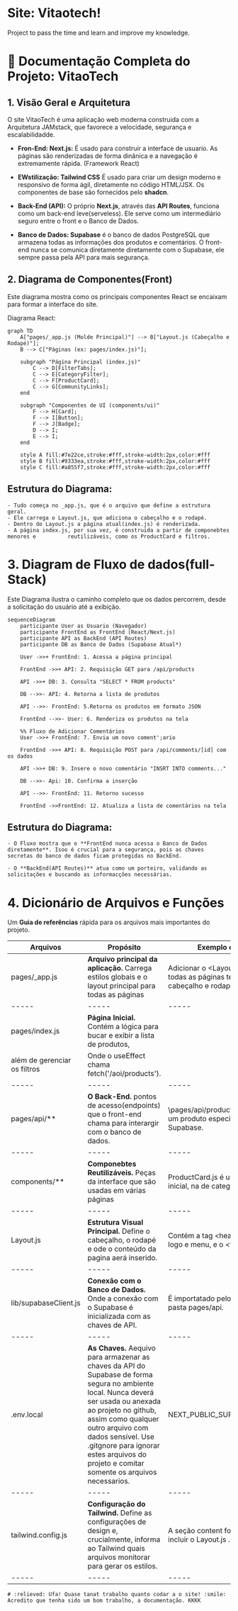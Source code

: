 # Site: Vitaotech!

Project to pass the time and learn and improve my knowledge.


# 🚀 Documentação Completa do Projeto: VitaoTech


## 1. Visão Geral e Arquitetura

O site VitaoTech é uma aplicação web moderna construida com a Arquitetura JAMstack, que favorece a velocidade, segurança e escalabilidadde.

- **Fron-End: Next.js:** É usado para construir a interface de usuario. As páginas são renderizadas de forma dinânica e a navegação é extremamente rápida. (Framework React)

- **EWstilização: Tailwind CSS** É usado para criar um design moderno e responsivo de forma ágil, diretamente no código HTML/JSX. Os componentes de base são fornecidos pelo **shadcn**.

- **Back-End (API):** O próprio **Next.js**, através das **API Routes**, funciona como um back-end leve(serveless). Ele serve como um intermediário seguro entre o front e o Banco de Dados.

- **Banco de Dados: Supabase** é o banco de dados PostgreSQL que armazena todas as informações dos produtos e comentários. O front- end nunca se comunica diretamente diretamente com o Supabase, ele sempre passa pela API para mais segurança.


## 2. Diagrama de Componentes(Front)

Este diagrama mostra como os principais componentes React se encaixam para formar a interface do site.

Diagrama React:

    graph TD
        A["pages/_app.js (Molde Principal)"] --> B["Layout.js (Cabeçalho e Rodapé)"];
        B --> C["Páginas (ex: pages/index.js)"];

        subgraph "Página Principal (index.js)"
            C --> D[FilterTabs];
            C --> E[CategoryFilter];
            C --> F[ProductCard];
            C --> G[CommunityLinks];
        end

        subgraph "Componentes de UI (components/ui)"
            F --> H[Card];
            F --> I[Button];
            F --> J[Badge];
            D --> I;
            E --> I;
        end

        style A fill:#7e22ce,stroke:#fff,stroke-width:2px,color:#fff
        style B fill:#9333ea,stroke:#fff,stroke-width:2px,color:#fff
        style C fill:#a855f7,stroke:#fff,stroke-width:2px,color:#fff

## Estrutura do Diagrama:

    - Tudo começa no _app.js, que é o arquivo que define a estrutura geral.
    - Ele carrega o Layout.js, que adiciona o cabeçalho e o rodapé.
    - Dentro do Layout.js a página atual(index.js) é renderizada.
    - A página index.js, por sua vez, é construida a partir de componebtes menores e          reutilizáveis, como os ProductCard e filtros.

# 3. Diagram de Fluxo de dados(full-Stack)

Este Diagrama ilustra o caminho completo que os dados percorrem, desde a solicitação do usuário até a exibição.

    sequenceDiagram
        participante User as Usuario (Navegador)
        participante FrontEnd as FrontEnd (React/Next.js)
        participante API as BackEnd (API Routes)
        participante DB as Banco de Dados (Supabase Atual*)

        User ->>+ FrontEnd: 1. Acessa a página principal

        FrontEnd ->>+ API: 2. Requisição GET para /api/products

        API ->>+ DB: 3. Consulta "SELECT * FROM products"

        DB -->>- API: 4. Retorna a lista de produtos

        API -->>- FrontEnd: 5.Retorna os produtos em formato JSON

        FrontEnd -->>- User: 6. Renderiza os produtos na tela

        %% Fluxo de Adicionar Comentários
        User ->>+ FrontEnd: 7. Envia um novo coment';ario

        FrontEnd ->>+ API: 8. Requisição POST para /api/comments/[id] com os dados

        API ->>+ DB: 9. Insere o novo comentário "INSRT INTO comments..."

        DB -->>- Api: 10. Confirma a inserção

        API -->>- FrontEnd: 11. Retorno sucesso

        FrontEnd ->>FrontEnd: 12. Atualiza a lista de comentários na tela

## Estrutura do Diagrama:

    - O Fluxo mostra que o **FrontEnd nunca acessa o Banco de Dados diretamente**. Isoo é crucial para a segurança, pois as chaves secretas do banco de dados ficam protegidas no BackEnd.

    - O **BackEnd(API Routes)** atua como um porteiro, validando as solicitações e buscando as informacções necessárias.

# 4. Dicionário de Arquivos e Funções

Um **Guia de referências** rápida para os arquivos mais importantes do projeto.

|Arquivos|Propósito|Exemplo de Uso|
|-----|-----|-----|
| pages/_app.js | **Arquivo principal da aplicação.** Carrega estilos globais e o layout principal  para todas as páginas | Adicionar o \<Layout> para que todas as páginas tenham cabeçalho e rodapé.|
|-----|-----|-----|
| pages/index.js|**Página Inicial.** Contém a lógica para bucar e exibir a lista de produtos, 
além de gerenciar os filtros| Onde o useEffect chama fetch('/aoi/products').
|-----|-----|-----|
| pages/api/** | **O Back-End.** pontos de acesso(endpoints) que o front-end chama para interargir com o banco de dados. | \pages/api/products/[id].js busca um produto especifico no Supabase. |
|-----|-----|-----|
| components/** | **Componebtes Reutilizáveis.** Peças da interface que são usadas em várias páginas | ProductCard.js é usado na página inicial, na de categorias, etc.|
|-----|-----|-----|
|Layout.js | **Estrutura Visual Principal.** Define o cabeçalho, o rodapé e ode o conteúdo da pagina aerá inserido. | Contém a tag \<header> como logo e menu, e o \<footer>.|
|-----|-----|-----|
| lib/supabaseClient.js | **Conexão com o Banco de Dados.** Onde a conexão com o Supabase é inicializada com as chaves de API. | É importatado pelos arquivos da pasta pages/api.|
|-----|-----|-----|
|.env.local | **As Chaves.** Aequivo para armazenar as chaves da API do Supabase de forma segura no ambiente local. Nunca deverá ser usada ou anexada ao projeto no github, assim como qualquer outro arquivo com dados sensível. Use .gitgnore para ignorar estes arquivos do projeto e comitar somente os arquivos necessarios. |  NEXT_PUBLIC_SUPABASE_URL=...|
|-----|-----|-----|
| tailwind.config.js | **Configuração do Tailwind.** Define as configurações de design e, crucialmente, informa ao Tailwind quais arquivos monitorar para gerar os estilos.| A seção content foi ajustada para incluir o Layout.js .|
|-----|-----|-----|

    # :relieved: Ufa! Quase tanat trabalho quanto codar a o site! :smile:
    Acredito que tenha sido um bom trabalho, a documentação. KKKK 